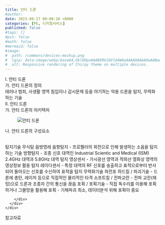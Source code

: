 ```yaml
---
title: 안티 드론
#author: 
date: 2023-09-27 00:00:10 +0800
categories: [PE, 디지털서비스]
published: false
#tags: []
#pin: false
#math: false
#mermaid: false
#image:
#  path: /commons/devices-mockup.png
#  lqip: data:image/webp;base64,UklGRpoAAABXRUJQVlA4WAoAAAAQAAAADwAABwAAQUxQSDIAAAARL0AmbZurmr57yyIiqE8oiG0bejIYEQTgqiDA9vqnsUSI6H+oAERp2HZ65qP/VIAWAFZQOCBCAAAA8AEAnQEqEAAIAAVAfCWkAALp8sF8rgRgAP7o9FDvMCkMde9PK7euH5M1m6VWoDXf2FkP3BqV0ZYbO6NA/VFIAAAA
#  alt: Responsive rendering of Chirpy theme on multiple devices.
---
```


<div class="post-wrap">
  <div class="para">
    <div class="para-title">
      I. 안티 드론
    </div>
    <div class="para-cntnt">
      <div class="para">
        <div class="para-title">
          가. 안티 드론의 정의
        </div>
        <div class="para-cntnt">
            테러나 범죄, 사생활 영역 침입이나 감시문제 등을 야기하는 악용 드론을 탐지, 무력화 하는 기술
        </div>
      </div>
    </div>
  </div>
  
  <div class="para">
    <div class="para-title">
      II. 안티 드론
    </div>
    <div class="para-cntnt">
      <div class="para">
        <div class="para-title">
          가. 안티 드론의 아키텍처
        </div>
        <div class="para-cntnt">
          <figure class="post-figure">
            <img src="/assets/img/posts/안티-드론.png" alt="안티 드론">
<!--            <figcaption>Source: Unveiling the Metaverse: Exploring Emerging Trends, Multifaceted Perspectives, and Future Challenges</figcaption>-->
          </figure>
        </div>
      </div>
      <div class="para">
        <div class="para-title">
          나. 안티 드론의 구성요소
        </div>
        <div class="para-cntnt">
          <table class="post-table">
          </table>
          탐지기술 무식탐 음방영레
  음향탐지 - 프로펠러의 회전으로 인해 발생하는 소음을 탐지하는 기술
  방향탐지 - 조종 신호 대역인 Industrial Scientic and Medical (ISM) 2.4GHz 대역과 5.8GHz 대역 탐지
  영상센서 - 가시광선 영역과 적외선 열화상 영역의 영상정보 활용 탐지
  레이다센서 - 특정 대역의 RF 신호를 송출하고 표적으로부터 반사되어 돌아오는 신호를 수신하여 표적을 탐지
무력화기술 파전포
  하드킬 / 파괴기술 - 드론에 총탄, 레이저 등으로 직접적인 물리적인 타격
  소프트킬 / 전파교란 - 전파 교란(재밍)으로 드론과 조종자 간의 통신을 끊음
  포획 / 포획기술 - 직접 독수리를 이용해 포획하거나 그물망을 활용해 포획
- 기체파괴 최소, 데이터분석 위해 포획이 중요

        </div>
      </div>
    </div>
  </div>

  <div class="refr-wrap">
    <div class="refr-title">
        참고자료
    </div>
    <ol class="refr-list">
    <!--    <li>(나현식, 최대선) <a target="_blank" href="https://scienceon.kisti.re.kr/commons/util/originalView.do?cn=JAKO202225948430499&oCn=JAKO202225948430499&dbt=JAKO&journal=NJOU00291864">메타버스 보안 위협 요소 및 대응 방안 검토</a></li>-->
    <!--    <li>(M. Uddin, S. Manickam, H. Ullah, M. Obaidat and A. Dandoush) <a target="_blank" href="https://ieeexplore.ieee.org/abstract/document/10138386">Unveiling the Metaverse: Exploring Emerging Trends, Multifaceted Perspectives, and Future Challenges</a></li>-->
    </ol>
  </div>
</div>
